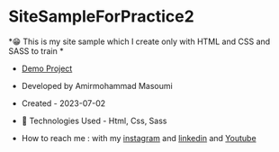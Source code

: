 # SiteSampleForPractice2
*😁 This is my site sample which I create only with HTML and CSS and SASS to train *
- [Demo Project](https://masoomi1396.github.io/SiteSampleForPractice2/)
- Developed by Amirmohammad Masoumi
- Created - 2023-07-02
- 🤖 Technologies Used - Html, Css, Sass  

- How to reach me : with my
[instagram](https://www.instagram.com/masoomi1402) and
[linkedin](https://www.linkedin.com/in/masoumi1402) and
[Youtube](https://www.youtube.com/@masoomi1402)
